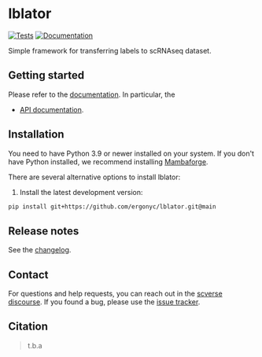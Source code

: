 # lblator

[![Tests][badge-tests]][link-tests]
[![Documentation][badge-docs]][link-docs]

[badge-tests]: https://img.shields.io/github/actions/workflow/status/ergonyc/lblator/test.yaml?branch=main
[link-tests]: https://github.com/ergonyc/lblator/actions/workflows/test.yml
[badge-docs]: https://img.shields.io/readthedocs/lblator

Simple framework for transferring labels to scRNAseq dataset.

## Getting started

Please refer to the [documentation][link-docs]. In particular, the

-   [API documentation][link-api].

## Installation

You need to have Python 3.9 or newer installed on your system. If you don't have
Python installed, we recommend installing [Mambaforge](https://github.com/conda-forge/miniforge#mambaforge).

There are several alternative options to install lblator:

<!--
1) Install the latest release of `lblator` from `PyPI <https://pypi.org/project/lblator/>`_:

```bash
pip install lblator
```
-->

1. Install the latest development version:

```bash
pip install git+https://github.com/ergonyc/lblator.git@main
```

## Release notes

See the [changelog][changelog].

## Contact

For questions and help requests, you can reach out in the [scverse discourse][scverse-discourse].
If you found a bug, please use the [issue tracker][issue-tracker].

## Citation

> t.b.a

[scverse-discourse]: https://discourse.scverse.org/
[issue-tracker]: https://github.com/ergonyc/lblator/issues
[changelog]: https://lblator.readthedocs.io/latest/changelog.html
[link-docs]: https://lblator.readthedocs.io
[link-api]: https://lblator.readthedocs.io/latest/api.html
